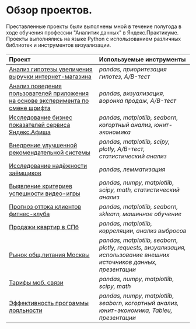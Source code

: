 # Обзор проектов. 
Преставленные проекты были выполнены мной в течение полугода в ходе обучения профессии "Аналитик данных" в Яндекс.Практикуме. Проекты выполнялись на языке Python с использованием различных библиотек и инструментов визуализации. 

| Проект | Используемые инструменты |
| :-------------------- | :----------------------------|
| [Анализ гипотезы увеличения выручки интернет-магазина](https://github.com/simple-vogue/data_analytics_projects/tree/main/%D0%90%D0%BD%D0%B0%D0%BB%D0%B8%D0%B7%20%D0%B3%D0%B8%D0%BF%D0%BE%D1%82%D0%B5%D0%B7%D1%8B%20%D1%83%D0%B2%D0%B5%D0%BB%D0%B8%D1%87%D0%B5%D0%BD%D0%B8%D1%8F%20%D0%B2%D1%8B%D1%80%D1%83%D1%87%D0%BA%D0%B8%20%D0%B8%D0%BD%D1%82%D0%B5%D1%80%D0%BD%D0%B5%D1%82-%D0%BC%D0%B0%D0%B3%D0%B0%D0%B7%D0%B8%D0%BD%D0%B0) | *pandas, приоритезация гипотез, A/B-тест* |
| [Анализ поведения пользователей приложения на основе эксперимента по смене шрифта](https://github.com/simple-vogue/data_analytics_projects/tree/main/%D0%90%D0%BD%D0%B0%D0%BB%D0%B8%D0%B7%20%D0%BF%D0%BE%D0%BB%D1%8C%D0%B7%D0%BE%D0%B2%D0%B0%D1%82%D0%B5%D0%BB%D1%8C%D1%81%D0%BA%D0%BE%D0%B3%D0%BE%20%D0%BF%D0%BE%D0%B2%D0%B5%D0%B4%D0%B5%D0%BD%D0%B8%D1%8F) | *pandas, визуализация, воронка продаж, A/B-тест* |
| [Исследование бизнес показателей сервиса Яндекс.Афиша](https://github.com/simple-vogue/data_analytics_projects/tree/main/%D0%91%D0%B8%D0%B7%D0%BD%D0%B5%D1%81-%D0%BF%D0%BE%D0%BA%D0%B0%D0%B7%D0%B0%D1%82%D0%B5%D0%BB%D0%B8%20%D1%81%D0%B5%D1%80%D0%B2%D0%B8%D1%81%D0%B0%20%D0%AF%D0%BD%D0%B4%D0%B5%D0%BA%D1%81.%D0%90%D1%84%D0%B8%D1%88%D0%B0) | *pandas, matplotlib, seaborn, когортный анализ, юнит-экономика* |
| [Внедрение улучшенной рекомендательной системы](https://github.com/simple-vogue/data_analytics_projects/tree/main/%D0%92%D0%BD%D0%B5%D0%B4%D1%80%D0%B5%D0%BD%D0%B8%D0%B5%20%D1%83%D0%BB%D1%83%D1%87%D1%88%D0%B5%D0%BD%D0%BD%D0%BE%D0%B9%20%D1%80%D0%B5%D0%BA%D0%BE%D0%BC%D0%B5%D0%BD%D0%B4%D0%B0%D1%82%D0%B5%D0%BB%D1%8C%D0%BD%D0%BE%D0%B9%20%D1%81%D0%B8%D1%81%D1%82%D0%B5%D0%BC%D1%8B) | *pandas, matplotlib, scipy,  plotly, A/B-тест, статистический анализ* |
| [Исследование надёжности заёмщиков](https://github.com/simple-vogue/data_analytics_projects/tree/main/%D0%98%D1%81%D1%81%D0%BB.%20%D0%BD%D0%B0%D0%B4%D1%91%D0%B6%D0%BD%D0%BE%D1%81%D1%82%D0%B8%20%D0%B7%D0%B0%D1%91%D0%BC%D1%89%D0%B8%D0%BA%D0%BE%D0%B2) | *pandas, лемматизация* |
| [Выявление критериев успешности видео-игры](https://github.com/simple-vogue/data_analytics_projects/tree/main/%D0%9A%D1%80%D0%B8%D1%82%D0%B5%D1%80%D0%B8%D0%B8%20%D1%83%D1%81%D0%BF%D0%B5%D1%88%D0%BD%D0%BE%D0%B9%20%D0%B8%D0%B3%D1%80%D1%8B) | *pandas, numpy, matplotlib, scipy, math, статистический анализ* |
| [Прогноз оттока клиентов фитнес-клуба](https://github.com/simple-vogue/data_analytics_projects/tree/main/%D0%9F%D1%80%D0%BE%D0%B3%D0%BD%D0%BE%D0%B7%20%D0%BE%D1%82%D1%82%D0%BE%D0%BA%D0%B0%20%D0%BA%D0%BB%D0%B8%D0%B5%D0%BD%D1%82%D0%BE%D0%B2%20%D1%84%D0%B8%D1%82%D0%BD%D0%B5%D1%81-%D0%BA%D0%BB%D1%83%D0%B1%D0%B0) | *pandas, matplotlib, seaborn, sklearn, машинное обучение* |
| [Продажи квартир в СПб](https://github.com/simple-vogue/data_analytics_projects/tree/main/%D0%9F%D1%80%D0%BE%D0%B4%D0%B0%D0%B6%D0%B8%20%D0%BA%D0%B2%D0%B0%D1%80%D1%82%D0%B8%D1%80%20%D0%B2%20%D0%A1%D0%9F%D0%B1) | *pandas, matplotlib, корреляции, анализ выбросов* |
| [Рынок общ.питания Москвы](https://github.com/simple-vogue/data_analytics_projects/tree/main/%D0%A0%D1%8B%D0%BD%D0%BE%D0%BA%20%D0%BE%D0%B1%D1%89.%D0%BF%D0%B8%D1%82%D0%B0%D0%BD%D0%B8%D1%8F%20%D0%9C%D0%BE%D1%81%D0%BA%D0%B2%D1%8B) | *pandas, matplotlib, seaborn, plotly, requests, визуализация, использование внешних источников данных, презентации* |
| [Тарифы моб. связи](https://github.com/simple-vogue/data_analytics_projects/tree/main/%D0%A2%D0%B0%D1%80%D0%B8%D1%84%D1%8B%20%D0%BC%D0%BE%D0%B1.%20%D1%81%D0%B2%D1%8F%D0%B7%D0%B8) | *pandas, numpy, matplotlib, scipy, math* |
| [Эффективность программы лояльности](https://github.com/simple-vogue/data_analytics_projects/tree/main/%D0%AD%D1%84%D1%84%D0%B5%D0%BA%D1%82%D0%B8%D0%B2%D0%BD%D0%BE%D1%81%D1%82%D1%8C%20%D0%BF%D1%80%D0%BE%D0%B3%D1%80%D0%B0%D0%BC%D0%BC%D1%8B%20%D0%BB%D0%BE%D1%8F%D0%BB%D1%8C%D0%BD%D0%BE%D1%81%D1%82%D0%B8) | *pandas, numpy, matplotlib, seaborn, когортный анализ, юнит-экономика, Tableu, презентации* |
